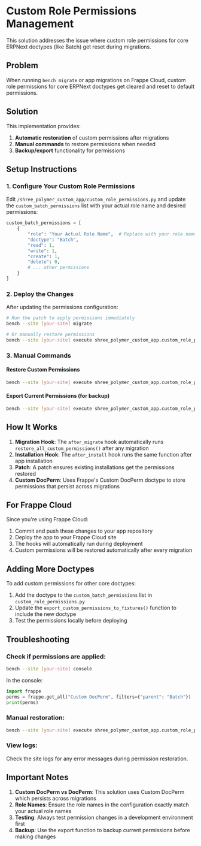# Custom Role Permissions Management

This solution addresses the issue where custom role permissions for core ERPNext doctypes (like Batch) get reset during migrations.

## Problem
When running `bench migrate` or app migrations on Frappe Cloud, custom role permissions for core ERPNext doctypes get cleared and reset to default permissions.

## Solution
This implementation provides:
1. **Automatic restoration** of custom permissions after migrations
2. **Manual commands** to restore permissions when needed
3. **Backup/export** functionality for permissions

## Setup Instructions

### 1. Configure Your Custom Role Permissions

Edit `/shree_polymer_custom_app/custom_role_permissions.py` and update the `custom_batch_permissions` list with your actual role name and desired permissions:

```python
custom_batch_permissions = [
    {
        "role": "Your Actual Role Name",  # Replace with your role name
        "doctype": "Batch",
        "read": 1,
        "write": 1,
        "create": 1,
        "delete": 0,
        # ... other permissions
    }
]
```

### 2. Deploy the Changes

After updating the permissions configuration:

```bash
# Run the patch to apply permissions immediately
bench --site [your-site] migrate

# Or manually restore permissions
bench --site [your-site] execute shree_polymer_custom_app.custom_role_permissions.restore_all_custom_permissions
```

### 3. Manual Commands

#### Restore Custom Permissions
```bash
bench --site [your-site] execute shree_polymer_custom_app.custom_role_permissions.restore_all_custom_permissions
```

#### Export Current Permissions (for backup)
```bash
bench --site [your-site] execute shree_polymer_custom_app.custom_role_permissions.export_custom_permissions_to_fixtures
```

## How It Works

1. **Migration Hook**: The `after_migrate` hook automatically runs `restore_all_custom_permissions()` after any migration
2. **Installation Hook**: The `after_install` hook runs the same function after app installation
3. **Patch**: A patch ensures existing installations get the permissions restored
4. **Custom DocPerm**: Uses Frappe's Custom DocPerm doctype to store permissions that persist across migrations

## For Frappe Cloud

Since you're using Frappe Cloud:

1. Commit and push these changes to your app repository
2. Deploy the app to your Frappe Cloud site
3. The hooks will automatically run during deployment
4. Custom permissions will be restored automatically after every migration

## Adding More Doctypes

To add custom permissions for other core doctypes:

1. Add the doctype to the `custom_batch_permissions` list in `custom_role_permissions.py`
2. Update the `export_custom_permissions_to_fixtures()` function to include the new doctype
3. Test the permissions locally before deploying

## Troubleshooting

### Check if permissions are applied:
```bash
bench --site [your-site] console
```

In the console:
```python
import frappe
perms = frappe.get_all("Custom DocPerm", filters={"parent": "Batch"})
print(perms)
```

### Manual restoration:
```bash
bench --site [your-site] execute shree_polymer_custom_app.custom_role_permissions.restore_all_custom_permissions
```

### View logs:
Check the site logs for any error messages during permission restoration.

## Important Notes

1. **Custom DocPerm vs DocPerm**: This solution uses Custom DocPerm which persists across migrations
2. **Role Names**: Ensure the role names in the configuration exactly match your actual role names
3. **Testing**: Always test permission changes in a development environment first
4. **Backup**: Use the export function to backup current permissions before making changes
